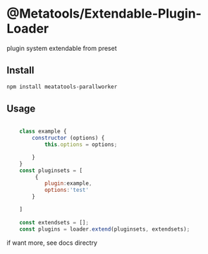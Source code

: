 # @Metatools/Extendable-Plugin-Loader

plugin system extendable from preset

## Install

```bash
npm install meatatools-parallworker
```

## Usage

```javascript
    
    class example {
        constructor (options) {
            this.options = options;

        }
    }
    const pluginsets = [
         {
            plugin:example,
            options:'test'
        }

    ]
        
    const extendsets = [];
    const plugins = loader.extend(pluginsets, extendsets);

```

if want  more, see docs directry